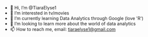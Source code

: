 - 👋 Hi, I’m @TiaraElyse1
- 👀 I’m interested in tv/movies
- 🌱 I’m currently learning Data Analytics through Google (love 'R')
- 💞️ I’m looking to learn more about the world of data analytics
- 📫 How to reach me, email: tiaraelyse1@gmail.com

<!---
TiaraElyse1/TiaraElyse1 is a ✨ special ✨ repository because its `README.md` (this file) appears on your GitHub profile.
You can click the Preview link to take a look at your changes.
--->
